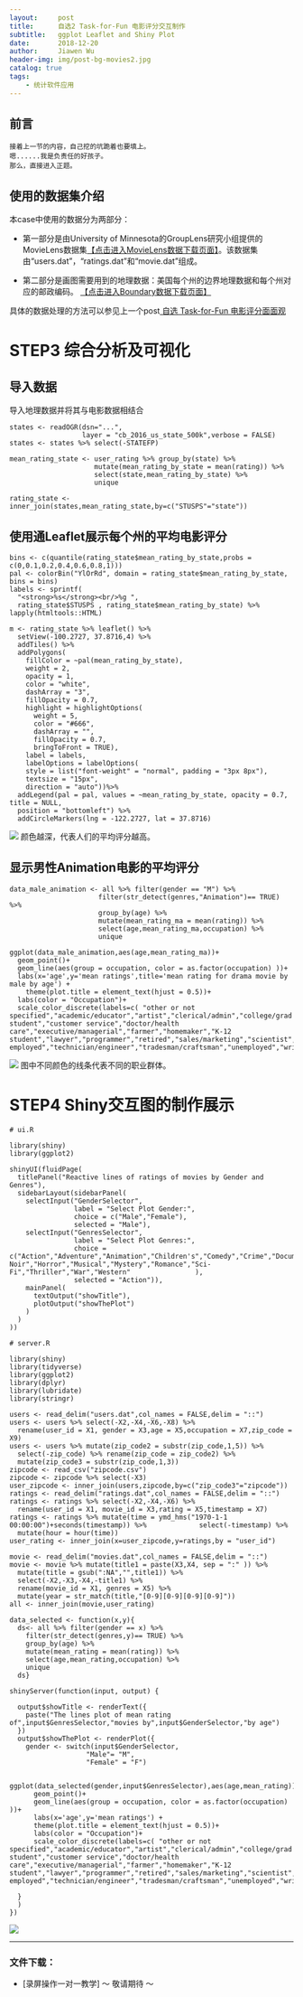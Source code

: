 ```yaml
---
layout:     post
title:      自选2 Task-for-Fun 电影评分交互制作
subtitle:   ggplot Leaflet and Shiny Plot
date:       2018-12-20
author:     Jiawen Wu
header-img: img/post-bg-movies2.jpg
catalog: true
tags:
    - 统计软件应用
---
```


## 前言

    接着上一节的内容，自己挖的坑跪着也要填上。
    嗯......我是负责任的好孩子。
    那么，直接进入正题。
	
## 使用的数据集介绍

本case中使用的数据分为两部分：

- 第一部分是由University of Minnesota的GroupLens研究小组提供的MovieLens数据集<a href="https://grouplens.org/datasets/movielens/">【点击进入MovieLens数据下载页面】</a>。该数据集由“users.dat”，“ratings.dat”和“movie.dat”组成。

- 第二部分是画图需要用到的地理数据：美国每个州的边界地理数据和每个州对应的邮政编码。 <a href="https：//www.census.gov/geo/maps-data/data/cbf/cbf_state.html">【点击进入Boundary数据下载页面】</a>

具体的数据处理的方法可以参见上一个post<a href="https://brokencrayons.github.io/2018/12/18/%E8%87%AA%E9%80%891-Task-for-Fun-%E7%94%B5%E5%BD%B1%E8%AF%84%E5%88%86%E9%9D%A2%E9%9D%A2%E8%A7%82/"> 自选 Task-for-Fun 电影评分面面观</a>

# STEP3 综合分析及可视化

## 导入数据

导入地理数据并将其与电影数据相结合
```
states <- readOGR(dsn="...",
                  layer = "cb_2016_us_state_500k",verbose = FALSE)
states <- states %>% select(-STATEFP)
```
```
mean_rating_state <- user_rating %>% group_by(state) %>%
                     mutate(mean_rating_by_state = mean(rating)) %>%
                     select(state,mean_rating_by_state) %>%
                     unique
```

```
rating_state <- inner_join(states,mean_rating_state,by=c("STUSPS"="state"))
```
## 使用通Leaflet展示每个州的平均电影评分
```
bins <- c(quantile(rating_state$mean_rating_by_state,probs = c(0,0.1,0.2,0.4,0.6,0.8,1)))
pal <- colorBin("YlOrRd", domain = rating_state$mean_rating_by_state, bins = bins)
labels <- sprintf(
  "<strong>%s</strong><br/>%g ",
  rating_state$STUSPS , rating_state$mean_rating_by_state) %>% lapply(htmltools::HTML)

m <- rating_state %>% leaflet() %>%
  setView(-100.2727, 37.8716,4) %>%
  addTiles() %>%
  addPolygons(
    fillColor = ~pal(mean_rating_by_state),
    weight = 2,
    opacity = 1,
    color = "white",
    dashArray = "3",
    fillOpacity = 0.7,
    highlight = highlightOptions(
      weight = 5,
      color = "#666",
      dashArray = "",
      fillOpacity = 0.7,
      bringToFront = TRUE),
    label = labels, 
    labelOptions = labelOptions(
    style = list("font-weight" = "normal", padding = "3px 8px"),
    textsize = "15px",
    direction = "auto"))%>% 
  addLegend(pal = pal, values = ~mean_rating_by_state, opacity = 0.7, title = NULL,
  position = "bottomleft") %>%
  addCircleMarkers(lng = -122.2727, lat = 37.8716)
```
![](https://ws3.sinaimg.cn/large/006tNbRwgy1fyd7d8q1t7g30k80ee1l5.gif)
颜色越深，代表人们的平均评分越高。

## 显示男性Animation电影的平均评分

```
data_male_animation <- all %>% filter(gender == "M") %>%
                      filter(str_detect(genres,"Animation")== TRUE) %>%
                      group_by(age) %>%
                      mutate(mean_rating_ma = mean(rating)) %>%
                      select(age,mean_rating_ma,occupation) %>%
                      unique

ggplot(data_male_animation,aes(age,mean_rating_ma))+
  geom_point()+
  geom_line(aes(group = occupation, color = as.factor(occupation) ))+
  labs(x='age',y='mean ratings',title='mean rating for drama movie by male by age') +
    theme(plot.title = element_text(hjust = 0.5))+
  labs(color = "Occupation")+
  scale_color_discrete(labels=c( "other or not specified","academic/educator","artist","clerical/admin","college/grad student","customer service","doctor/health care","executive/managerial","farmer","homemaker","K-12 student","lawyer","programmer","retired","sales/marketing","scientist","self-employed","technician/engineer","tradesman/craftsman","unemployed","writer"))
```
![](https://ws3.sinaimg.cn/large/006tNbRwgy1fyd73wppavj311c0qo0tb.jpg)
图中不同颜色的线条代表不同的职业群体。



# STEP4 Shiny交互图的制作展示

```
# ui.R

library(shiny)
library(ggplot2)

shinyUI(fluidPage(
  titlePanel("Reactive lines of ratings of movies by Gender and Genres"),
  sidebarLayout(sidebarPanel(
    selectInput("GenderSelector",
                label = "Select Plot Gender:",
                choice = c("Male","Female"),
                selected = "Male"),
    selectInput("GenresSelector",
                label = "Select Plot Genres:",
                choice = c("Action","Adventure","Animation","Children's","Comedy","Crime","Documentary","Drama","Film-Noir","Horror","Musical","Mystery","Romance","Sci-Fi","Thriller","War","Western"                ),
                selected = "Action")),
    mainPanel(
      textOutput("showTitle"),
      plotOutput("showThePlot")
    )
  )
))

# server.R

library(shiny)
library(tidyverse)
library(ggplot2)
library(dplyr)
library(lubridate)
library(stringr)

users <- read_delim("users.dat",col_names = FALSE,delim = "::")
users <- users %>% select(-X2,-X4,-X6,-X8) %>% 
  rename(user_id = X1, gender = X3,age = X5,occupation = X7,zip_code = X9)
users <- users %>% mutate(zip_code2 = substr(zip_code,1,5)) %>% 
  select(-zip_code) %>% rename(zip_code = zip_code2) %>%
  mutate(zip_code3 = substr(zip_code,1,3))
zipcode <- read_csv("zipcode.csv")
zipcode <- zipcode %>% select(-X3)
user_zipcode <- inner_join(users,zipcode,by=c("zip_code3"="zipcode"))
ratings <- read_delim("ratings.dat",col_names = FALSE,delim = "::")
ratings <- ratings %>% select(-X2,-X4,-X6) %>% 
  rename(user_id = X1, movie_id = X3,rating = X5,timestamp = X7)
ratings <- ratings %>% mutate(time = ymd_hms("1970-1-1 00:00:00")+seconds(timestamp)) %>%             select(-timestamp) %>%
  mutate(hour = hour(time))
user_rating <- inner_join(x=user_zipcode,y=ratings,by = "user_id") 

movie <- read_delim("movies.dat",col_names = FALSE,delim = "::")
movie <- movie %>% mutate(title1 = paste(X3,X4, sep = ":" )) %>%
  mutate(title = gsub(":NA","",title1)) %>%
  select(-X2,-X3,-X4,-title1) %>%
  rename(movie_id = X1, genres = X5) %>%
  mutate(year = str_match(title,"[0-9][0-9][0-9][0-9]"))
all <- inner_join(movie,user_rating)

data_selected <- function(x,y){
  ds<- all %>% filter(gender == x) %>%
    filter(str_detect(genres,y)== TRUE) %>%
    group_by(age) %>%
    mutate(mean_rating = mean(rating)) %>%
    select(age,mean_rating,occupation) %>%
    unique
  ds}

shinyServer(function(input, output) {
  
  output$showTitle <- renderText({
    paste("The lines plot of mean rating of",input$GenresSelector,"movies by",input$GenderSelector,"by age")
  })
  output$showThePlot <- renderPlot({
    gender <- switch(input$GenderSelector,
                   "Male"= "M",
                   "Female" = "F")
    
      ggplot(data_selected(gender,input$GenresSelector),aes(age,mean_rating))+
      geom_point()+
      geom_line(aes(group = occupation, color = as.factor(occupation) ))+
      labs(x='age',y='mean ratings') +
      theme(plot.title = element_text(hjust = 0.5))+
      labs(color = "Occupation")+
      scale_color_discrete(labels=c( "other or not specified","academic/educator","artist","clerical/admin","college/grad student","customer service","doctor/health care","executive/managerial","farmer","homemaker","K-12 student","lawyer","programmer","retired","sales/marketing","scientist","self-employed","technician/engineer","tradesman/craftsman","unemployed","writer"))
    
  }
  )
})
```
![](https://ws1.sinaimg.cn/large/006tNbRwgy1fyd7csns39g30hs09xb2d.gif)

<!--最终效果可以<a href="https://lfy520.shinyapps.io/line_plot_for_movies/"> 点击这里查看</a> --> 

***
### 文件下载：
- [录屏操作一对一教学]  ～ 敬请期待 ～
